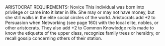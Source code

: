 ARISTOCRAT
REQUIREMENTS: Novice
This individual was born into privilege or came into it later in life. She may or may not have money, but she still walks in the elite social circles of the world.
Aristocrats add +2 to Persuasion when Networking (see page 160) with the local elite, nobles, or other aristocrats. They also add +2 to Common Knowledge rolls made to know the etiquette of the upper class, recognize family trees or heraldry, or recall gossip concerning others of their station.